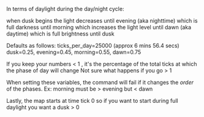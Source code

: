 In terms of daylight during the day/night cycle:

when dusk begins the light decreases until
evening (aka nighttime) which is full darkness until
morning which increases the light level until
dawn (aka daytime) which is full brightness until dusk

Defaults as follows:
ticks_per_day=25000 (approx 6 mins 56.4 secs)
dusk=0.25, evening=0.45, morning=0.55, dawn=0.75

If you keep your numbers < 1 , it's the percentage
of the total ticks at which the phase of day will change
Not sure what happens if you go > 1

When setting these variables, the command will fail if it changes
the *order* of the phases. Ex: morning must be > evening but < dawn

Lastly, the map starts at time tick 0 so if you want to start during full
daylight you want a dusk > 0
